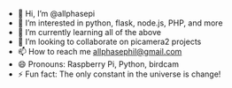 - 👋 Hi, I’m @allphasepi
- 👀 I’m interested in python, flask, node.js, PHP, and more
- 🌱 I’m currently learning all of the above
- 💞️ I’m looking to collaborate on picamera2 projects
- 📫 How to reach me allphasephil@gmail.com
- 😄 Pronouns: Raspberry Pi, Python, birdcam
- ⚡ Fun fact: The only constant in the universe is change!

<!---
allphasepi/allphasepi is a ✨ special ✨ repository because its `README.md` (this file) appears on your GitHub profile.
You can click the Preview link to take a look at your changes.
--->
